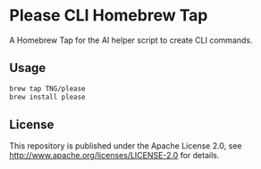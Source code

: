 # Please CLI Homebrew Tap

A Homebrew Tap for the AI helper script to create CLI commands.

## Usage

```bash
brew tap TNG/please
brew install please
```

## License

This repository is published under the Apache License 2.0, see http://www.apache.org/licenses/LICENSE-2.0 for details.

